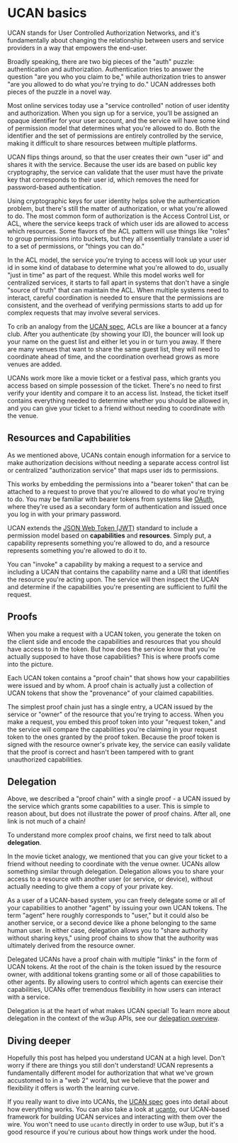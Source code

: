 
# UCAN basics

UCAN stands for User Controlled Authorization Networks, and it's fundamentally about changing the relationship between users and service providers in a way that empowers the end-user.

Broadly speaking, there are two big pieces of the "auth" puzzle: authentication and authorization. Authentication tries to answer the question "are you who you claim to be," while authorization tries to answer "are you allowed to do what you're trying to do." UCAN addresses both pieces of the puzzle in a novel way.

Most online services today use a "service controlled" notion of user identity and authorization. When you sign up for a service, you'll be assigned an opaque identifier for your user account, and the service will have some kind of permission model that determines what you're allowed to do. Both the identifier and the set of permissions are entirely controlled by the service, making it difficult to share resources between multiple platforms.

UCAN flips things around, so that the user creates their own "user id" and shares it with the service.  Because the user ids are based on public key cryptography, the service can validate that the user must have the private key that corresponds to their user id, which removes the need for password-based authentication.

Using cryptographic keys for user identity helps solve the authentication problem, but there's still the matter of authorization, or what you're allowed to do. The most common form of authorization is the Access Control List, or ACL, where the service keeps track of which user ids are allowed to access which resources. Some flavors of the ACL pattern will use things like "roles" to group permissions into buckets, but they all essentially translate a user id to a set of permissions, or "things you can do."

In the ACL model, the service you're trying to access will look up your user id in some kind of database to determine what you're allowed to do, usually "just in time" as part of the request. While this model works well for centralized services, it starts to fall apart in systems that don't have a single "source of truth" that can maintain the ACL. When multiple systems need to interact, careful coordination is needed to ensure that the permissions are consistent, and the overhead of verifying permissions starts to add up for complex requests that may involve several services.

To crib an analogy from the [UCAN spec](https://github.com/ucan-wg/spec#12-intuition), ACLs are like a bouncer at a fancy club. After you authenticate (by showing your ID), the bouncer will look up your name on the guest list and either let you in or turn you away. If there are many venues that want to share the same guest list, they will need to coordinate ahead of time, and the coordination overhead grows as more venues are added.

UCANs work more like a movie ticket or a festival pass, which grants you access based on simple possession of the ticket. There's no need to first verify your identity and compare it to an access list. Instead, the ticket itself contains everything needed to determine whether you should be allowed in, and you can give your ticket to a friend without needing to coordinate with the venue.

## Resources and Capabilities

As we mentioned above, UCANs contain enough information for a service to make authorization decisions without needing a separate access control list or centralized "authorization service" that maps user ids to permissions.

This works by embedding the permissions into a "bearer token" that can be attached to a request to prove that you're allowed to do what you're trying to do. You may be familiar with bearer tokens from systems like [OAuth](https://oauth.net), where they're used as a secondary form of authentication and issued once you log in with your primary password.

UCAN extends the [JSON Web Token (JWT)](https://jwt.io) standard to include a permission model based on **capabilities** and **resources**. Simply put, a capability represents something you're allowed to do, and a resource represents something you're allowed to do it to.

You can "invoke" a capability by making a request to a service and including a UCAN that contains the capability name and a URI that identifies the resource you're acting upon. The service will then inspect the UCAN and determine if the capabilities you're presenting are sufficient to fulfil the request.

## Proofs

When you make a request with a UCAN token, you generate the token on the client side and encode the capabilities and resources that you should have access to in the token. But how does the service know that you're actually supposed to have those capabilities? This is where proofs come into the picture.

Each UCAN token contains a "proof chain" that shows how your capabilities were issued and by whom. A proof chain is actually just a collection of UCAN tokens that show the "provenance" of your claimed capabilities.

The simplest proof chain just has a single entry, a UCAN issued by the service or "owner" of the resource that you're trying to access. When you make a request, you embed this proof token into your "request token," and the service will compare the capabilities you're claiming in your request token to the ones granted by the proof token. Because the proof token is signed with the resource owner's private key, the service can easily validate that the proof is correct and hasn't been tampered with to grant unauthorized capabilities.

## Delegation

Above, we described a "proof chain" with a single proof - a UCAN issued by the service which grants some capabilities to a user. This is simple to reason about, but does not illustrate the power of proof chains. After all, one link is not much of a chain!

To understand more complex proof chains, we first need to talk about **delegation**.

In the movie ticket analogy, we mentioned that you can give your ticket to a friend without needing to coordinate with the venue owner. UCANs allow something similar through delegation. Delegation allows you to share your access to a resource with another user (or service, or device), without actually needing to give them a copy of your private key.

As a user of a UCAN-based system, you can freely delegate some or all of your capabilities to another "agent" by issuing your own UCAN tokens. The term "agent" here roughly corresponds to "user," but it could also be another service, or a second device like a phone belonging to the same human user. In either case, delegation allows you to "share authority without sharing keys," using proof chains to show that the authority was ultimately derived from the resource owner.

Delegated UCANs have a proof chain with multiple "links" in the form of UCAN tokens. At the root of the chain is the token issued by the resource owner, with additional tokens granting some or all of those capabilities to other agents. By allowing users to control which agents can exercise their capabilities, UCANs offer tremendous flexibility in how users can interact with a service.

Delegation is at the heart of what makes UCAN special! To learn more about delegation in the context of the w3up APIs, see our [delegation overview](./delegation.md).

## Diving deeper

Hopefully this post has helped you understand UCAN at a high level. Don't worry if there are things you still don't understand! UCAN represents a fundamentally different model for authorization that what we've grown accustomed to in a "web 2" world, but we believe that the power and flexibility it offers is worth the learning curve.

If you really want to dive into UCANs, the [UCAN spec](https://github.com/ucan-wg/spec) goes into detail about how everything works. You can also take a look at [ucanto](https://github.com/web3-storage/ucanto), our UCAN-based framework for building UCAN services and interacting with them over the wire. You won't need to use `ucanto` directly in order to use w3up, but it's a good resource if you're curious about how things work under the hood.



